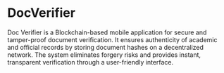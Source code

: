 # DocVerifier
Doc Verifier is a Blockchain-based mobile application for secure and tamper-proof document verification. It ensures authenticity of academic and official records by storing document hashes on a decentralized network. The system eliminates forgery risks and provides instant, transparent verification through a user-friendly interface.
